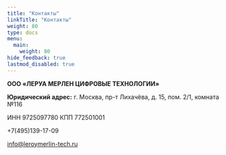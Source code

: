 ```yaml
---
title: "Контакты"
linkTitle: "Контакты"
weight: 80
type: docs
menu:
  main:
    weight: 80
hide_feedback: true
lastmod_disabled: true
---
```


**ООО «ЛЕРУА МЕРЛЕН ЦИФРОВЫЕ ТЕХНОЛОГИИ»**

**Юридический адрес:** г. Москва, пр-т Лихачёва, д. 15, пом. 2/1, комната №116

ИНН 9725097780 КПП 772501001

+7(495)139-17-09

info@leroymerlin-tech.ru

&nbsp;